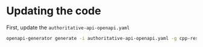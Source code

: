 # Updating the code
 First, update the `authoritative-api-openapi.yaml`

 ```bash
 openapi-generator generate -i authoritative-api-openapi.yaml -g cpp-restsdk -o include
 ```